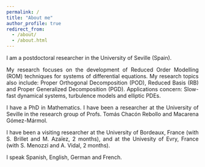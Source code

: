 ```yaml
---
permalink: /
title: "About me"
author_profile: true
redirect_from: 
  - /about/
  - /about.html
---
```


<div style="text-align: justify">
<p>I am a postdoctoral researcher in the University of Seville (Spain). </p>

<p>My research focuses on the development of Reduced Order Modelling (ROM) techniques for systems of differential equations. My research topics also include: Proper Orthogonal Decomposition (POD), Reduced Basis (RB) and Proper Generalized Decomposition (PGD). Applications concern: Slow-fast dynamical systems, turbulence models and elliptic PDEs.</p>

<p>I have a PhD in Mathematics. I have been a researcher at the University of Seville in the research group of Profs. Tomás Chacón Rebollo and Macarena Gómez-Mármol.</p>

<p>I have been a visiting researcher at the University of Bordeaux, France (with S. Brillet and M. Azaïez, 2 months), and at the Univesity of Evry, France (with S. Menozzi and A. Vidal, 2 months).</p>

<p>I speak Spanish, English, German and French.</p>
</div>

